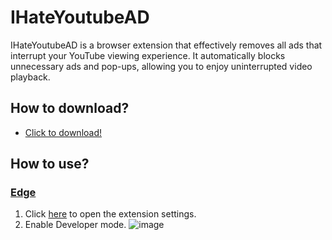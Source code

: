 # IHateYoutubeAD
IHateYoutubeAD is a browser extension that effectively removes all ads that interrupt your YouTube viewing experience. It automatically blocks unnecessary ads and pop-ups, allowing you to enjoy uninterrupted video playback.

## How to download?
- [Click to download!](https://github.com/SILENCE-SIMSOOL/IHateYoutubeAD/releases/download/1.0.0/IHateYoutubeAD-1.0.0.zip)

## How to use?
### [Edge](edge://extensions/)
1. Click [here](edge://extensions/) to open the extension settings.
2. Enable Developer mode.
![image](https://github.com/user-attachments/assets/34aa51ce-c647-4494-a5cb-babc59c41e67)

